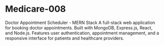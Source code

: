 # Medicare-008
Doctor Appointment Scheduler - MERN Stack A full-stack web application for booking doctor appointments. Built with MongoDB, Express.js, React, and Node.js. Features user authentication, appointment management, and a responsive interface for patients and healthcare providers.
